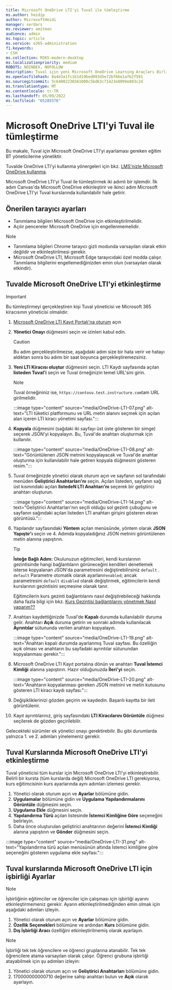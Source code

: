 ```yaml
---
title: Microsoft OneDrive LTI'yi Tuval ile tümleştirme
ms.author: heidip
author: MicrosoftHeidi
manager: serdars
ms.reviewer: amitman
audience: admin
ms.topic: article
ms.service: o365-administration
f1.keywords:
- CSH
ms.collection: M365-modern-desktop
ms.localizationpriority: medium
ROBOTS: NOINDEX, NOFOLLOW
description: Tuval için yeni Microsoft OneDrive Learning Araçları Birlikte Çalışabilirlik Uygulaması ile ödevler oluşturun ve notlayın, kurs içeriğini derleyin ve dosyalar üzerinde gerçek zamanlı olarak işbirliği yapın.
ms.openlocfilehash: 8a4e3a1fc1b1d19bed093d5e72bf66e1afb2f591
ms.sourcegitcommit: 5c64002236561000c5bd63c71423e8099e803c2d
ms.translationtype: MT
ms.contentlocale: tr-TR
ms.lasthandoff: 05/09/2022
ms.locfileid: "65285576"
---
```

# <a name="integrate-microsoft-onedrive-lti-with-canvas"></a>Microsoft OneDrive LTI'yi Tuval ile tümleştirme

Bu makale, Tuval için Microsoft OneDrive LTI'yi ayarlaması gereken eğitim BT yöneticilerine yöneliktir.

Tuvalde OneDrive LTI'yi kullanma yönergeleri için bkz. [LMS'nizle Microsoft OneDrive kullanma](https://support.microsoft.com/topic/use-microsoft-onedrive-with-your-lms-c2ddeb48-f695-4267-94f2-14f7ff1b7bdd).

Microsoft OneDrive LTI'yi Tuval ile tümleştirmek iki adımlı bir işlemdir. İlk adım Canvas'da Microsoft OneDrive etkinleştirir ve ikinci adım Microsoft OneDrive LTI'yi Tuval kurslarında kullanılabilir hale getirir.

## <a name="recommended-browser-settings"></a>Önerilen tarayıcı ayarları

- Tanımlama bilgileri Microsoft OneDrive için etkinleştirilmelidir.
- Açılır pencereler Microsoft OneDrive için engellenmemelidir.

> [!NOTE]
>
> - Tanımlama bilgileri Chrome tarayıcı gizli modunda varsayılan olarak etkin değildir ve etkinleştirilmesi gerekir.
> - Microsoft OneDrive LTI, Microsoft Edge tarayıcıdaki özel modda çalışır. Tanımlama bilgilerini engellemediğinizden emin olun (varsayılan olarak etkindir).

## <a name="enable-microsoft-onedrive-lti-in-canvas"></a>Tuvalde Microsoft OneDrive LTI'yi etkinleştirme

> [!IMPORTANT]
> Bu tümleştirmeyi gerçekleştiren kişi Tuval yöneticisi ve Microsoft 365 kiracısının yöneticisi olmalıdır.

1. <a href="https://onedrivelti.microsoft.com/admin" target="_blank">Microsoft OneDrive LTI Kayıt Portalı'na oturum</a> açın
2. **Yönetici Onayı** düğmesini seçin ve izinleri kabul edin.

   > [!CAUTION]
   > Bu adım gerçekleştirilmezse, aşağıdaki adım size bir hata verir ve hatayı aldıktan sonra bu adımı bir saat boyunca gerçekleştiremezsiniz.

3. **Yeni LTI Kiracısı oluştur** düğmesini seçin. LTI Kaydı sayfasında açılan **listeden Tuval'i** seçin ve Tuval örneğinizin temel URL'sini girin.

   > [!NOTE]
   > Tuval örneğininiz ise, `https://contoso.test.instructure.com`tam URL girilmelidir.

   :::image type="content" source="media/OneDrive-LTI-07.png" alt-text="LTI tüketici platformunu ve URL metin alanını seçmek için açılan alan içeren LTI kiracı yönetimi sayfası.":::

4. **Kopyala** düğmesini (sağdaki iki sayfayı üst üste gösteren bir simge) seçerek JSON'yi kopyalayın. Bu, Tuval'de anahtarı oluşturmak için kullanılır.

   :::image type="content" source="media/OneDrive-LTI-08.png" alt-text="Görüntülenen JSON metnini kopyalayacak ve Tuval'de anahtar oluşturma için kullanılabilir hale getiren kopyala düğmesini gösteren resim.":::

5. Tuval örneğinizde yönetici olarak oturum açın ve sayfanın sol tarafındaki menüden **Geliştirici Anahtarları'nı** seçin. Açılan listeden, sayfanın sağ üst kısmındaki açılan **listedeN LTI Anahtarı'nı** seçerek bir geliştirici anahtarı oluşturun.

   :::image type="content" source="media/OneDrive-LTI-14.png" alt-text="Geliştirici Anahtarları'nın seçili olduğu sol gezinti çubuğunu ve sayfanın sağındaki açılan listeden LTI anahtarı girişini gösteren ekran görüntüsü.":::

6. Yapılandır sayfasındaki **Yöntem** açılan menüsünde, yöntem olarak **JSON Yapıştır'ı** seçin ve 4. Adımda kopyaladığınız JSON metnini görüntülenen metin alanına yapıştırın.

    > [!TIP]
    > **İsteğe Bağlı Adım:** Okulunuzun eğitimcileri, kendi kurslarının gezintisinde hangi bağlantıların görüneceğini kendileri denetlemek isterse kopyalanan JSON'da parametresini değiştirebilirsiniz ``default`` . ``default`` Parametre otomatik olarak ayarlanır``enabled``; ancak parametresini ``default`` ``disabled`` olarak değiştirmek, eğitimcilerin kendi kurslarının gezintisini seçmesine olanak tanır.
    >
    > Eğitimcilerin kurs gezinti bağlantılarını nasıl değiştirebileceği hakkında daha fazla bilgi için bkz. [Kurs Gezintisi bağlantılarını yönetmek Nasıl yaparım??](https://community.canvaslms.com/t5/Instructor-Guide/How-do-I-manage-Course-Navigation-links/ta-p/1020)

7. Anahtarı kaydettiğinizde Tuval'de **Kapalı** durumda kullanılabilir duruma gelir. Anahtarı **Açık** duruma getirin ve sonraki adımda kullanılacak **Ayrıntılar** sütununda verilen anahtarı kopyalayın.

   :::image type="content" source="media/OneDrive-LTI-19.png" alt-text="Anahtarı kapalı durumda ayarlanmış Tuval sayfası. Bu özelliğin açık olması ve anahtarın bu sayfadaki ayrıntılar sütunundan kopyalanması gerekir.":::

8. Microsoft OneDrive LTI Kayıt portalına dönün ve anahtarı **Tuval İstemci Kimliği** alanına yapıştırın. Hazır olduğunuzda **İleri'yi** seçin.

   :::image type="content" source="media/OneDrive-LTI-20.png" alt-text="Anahtarın kopyalanması gereken JSON metnini ve metin kutusunu gösteren LTI kiracı kaydı sayfası.":::

9. Değişikliklerinizi gözden geçirin ve kaydedin. Başarılı kayıtta bir ileti görüntülenir.

10. Kayıt ayrıntılarınız, giriş sayfasındaki **LTI Kiracılarını Görüntüle** düğmesi seçilerek de gözden geçirilebilir.

Gelecekteki sürümler ek yönetici onayı gerektirebilir. Bu gibi durumlarda yalnızca 1. ve 2. adımları yinelemeniz gerekir.

## <a name="enable-microsoft-onedrive-lti-in-canvas-courses"></a>Tuval Kurslarında Microsoft OneDrive LTI'yi etkinleştirme

Tuval yöneticisi tüm kurslar için Microsoft OneDrive LTI'yi etkinleştirebilir. Belirli bir kursta (tüm kurslarda değil) Microsoft OneDrive LTI gerekiyorsa, kurs eğitimcisinin kurs ayarlarında aynı adımları izlemesi gerekir.

1. Yönetici olarak oturum açın ve **Ayarlar** bölümüne gidin.
2. **Uygulamalar** bölümüne gidin ve **Uygulama Yapılandırmalarını Görüntüle** düğmesini seçin.
3. **Uygulama Ekle** düğmesini seçin.
4. **Yapılandırma Türü** açılan listesinde **İstemci Kimliğine Göre** seçeneğini belirleyin.
5. Daha önce oluşturulan geliştirici anahtarının değerini **İstemci Kimliği** alanına yapıştırın ve **Gönder** düğmesini seçin.

:::image type="content" source="media/OneDrive-LTI-31.png" alt-text="Yapılandırma türü açılan menüsünün altında İstemci kimliğine göre seçeneğini gösteren uygulama ekle sayfası.":::

## <a name="collaboration-settings-for-microsoft-onedrive-lti-in-canvas-courses"></a>Tuval kurslarında Microsoft OneDrive LTI için işbirliği Ayarlar

> [!NOTE]
> İşbirliğinin eğitimciler ve öğrenciler için çalışması için işbirliği ayarını etkinleştirmemeniz gerekir. Ayarın etkinleştirilmediğinden emin olmak için aşağıdaki adımları izleyin.

1. Yönetici olarak oturum açın ve **Ayarlar** bölümüne gidin.
1. **Özellik Seçenekleri** bölümüne ve ardından **Kurs** bölümüne gidin.
1. **Dış İşbirliği Aracı** özelliğini etkinleştirilmemiş olarak ayarlayın.

> [!NOTE]
> İşbirliği tek tek öğrencilere ve öğrenci gruplarına atanabilir. Tek tek öğrencilere atama varsayılan olarak çalışır. Öğrenci grubuna işbirliği atayabilmek için şu adımları izleyin:

1. Yönetici olarak oturum açın ve **Geliştirici Anahtarları** bölümüne gidin.
1. 170000000000710 değerine sahip anahtarı bulun ve **Açık** olarak ayarlayın.
